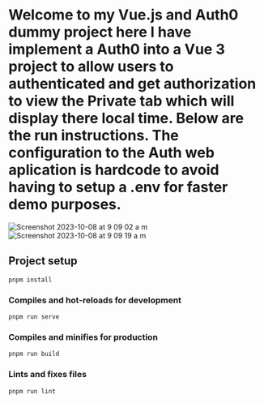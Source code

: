 # Welcome to my Vue.js and Auth0 dummy project here I have implement a Auth0 into a Vue 3 project to allow users to authenticated and get authorization to view the Private tab which will display there local time. Below are the run instructions. The configuration to the Auth web aplication is hardcode to avoid having to setup a .env for faster demo purposes. 
![Screenshot 2023-10-08 at 9 09 02 a m](https://github.com/cosimomorris/auth-vue/assets/140655080/7855d842-a67a-4e73-9da2-038686992bbb)
![Screenshot 2023-10-08 at 9 09 19 a m](https://github.com/cosimomorris/auth-vue/assets/140655080/d47fdc32-eca0-4e92-afc6-c9f0cd4ba310)

## Project setup
```
pnpm install
```

### Compiles and hot-reloads for development
```
pnpm run serve
```

### Compiles and minifies for production
```
pnpm run build
```

### Lints and fixes files
```
pnpm run lint
```


